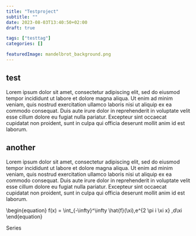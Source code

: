```yaml
---
title: "Testproject"
subtitle: ""
date: 2023-08-03T13:40:50+02:00
draft: true

tags: ["testtag"]
categories: []

featuredImage: mandelbrot_background.png
---
```


## test
Lorem ipsum dolor sit amet, consectetur adipiscing elit, sed do eiusmod tempor incididunt ut labore et dolore magna aliqua. Ut enim ad minim veniam, quis nostrud exercitation ullamco laboris nisi ut aliquip ex ea commodo consequat. Duis aute irure dolor in reprehenderit in voluptate velit esse cillum dolore eu fugiat nulla pariatur. Excepteur sint occaecat cupidatat non proident, sunt in culpa qui officia deserunt mollit anim id est laborum.

## another 
Lorem ipsum dolor sit amet, consectetur adipiscing elit, sed do eiusmod tempor incididunt ut labore et dolore magna aliqua. Ut enim ad minim veniam, quis nostrud exercitation ullamco laboris nisi ut aliquip ex ea commodo consequat. Duis aute irure dolor in reprehenderit in voluptate velit esse cillum dolore eu fugiat nulla pariatur. Excepteur sint occaecat cupidatat non proident, sunt in culpa qui officia deserunt mollit anim id est laborum.

<!-- ![Mandelbrot render](mandelbrot_background.png "Mandelbrot render") -->

\begin{equation}
f(x) = \int_{-\infty}^\infty
    \hat{f}(\xi)\,e^{2 \pi i \xi x}
    \,d\xi
\end{equation}

<div class="details admonition abstract open">
                    <div class="details-summary admonition-title">
                        <i class="icon fas fa-list-ul fa-fw" aria-hidden="true"></i>Series<i class="details-icon fas fa-angle-right fa-fw" aria-hidden="true"></i>
                    </div>
                    <div class="details-content">
                        <div class="admonition-content">
                    </div>
                </div>
